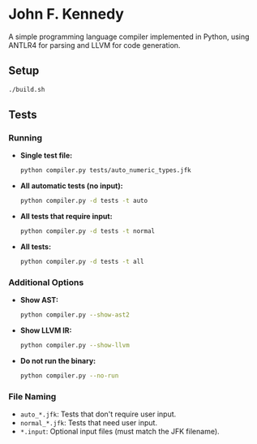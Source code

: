 # John F. Kennedy

A simple programming language compiler implemented in Python, using ANTLR4 for parsing and LLVM for code generation.

## Setup

```sh
./build.sh
```

## Tests

### Running

- **Single test file:**
    ```sh
    python compiler.py tests/auto_numeric_types.jfk
    ```

- **All automatic tests (no input):**
    ```sh
    python compiler.py -d tests -t auto
    ```

- **All tests that require input:**
    ```sh
    python compiler.py -d tests -t normal
    ```

- **All tests:**
    ```sh
    python compiler.py -d tests -t all
    ```

### Additional Options

- **Show AST:**
    ```sh
    python compiler.py --show-ast2
    ```

- **Show LLVM IR:**
    ```sh
    python compiler.py --show-llvm
    ```

- **Do not run the binary:**
    ```sh
    python compiler.py --no-run
    ```

### File Naming

- `auto_*.jfk`: Tests that don't require user input.
- `normal_*.jfk`: Tests that need user input.
- `*.input`: Optional input files (must match the JFK filename).